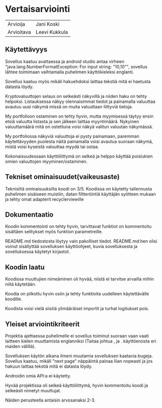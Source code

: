 # Vertaisarviointi

|            |               |
| ---------- | ------------- |
| Arvioija   | Jani Koski    |
| Arvioitava | Leevi Kukkula |

## Käytettävyys

Sovellus kaatuu avattaessa ja android studio antaa virheen "java.lang.NumberFormatException: For input string: "10,10"", sovellus lähtee toimimaan vaihtamalla puhelimen käyttökieleksi englanti.

Sovellus kaatuu myös mikäli hakuehdoksi laittaa tekstiä mitä ei haetusta datasta löydy.

Kryptovaluuttojen selaus on selkeästi näkyvillä ja niiden haku on tehty helpoksi. Listauksessa näkyy olennaisimmat tiedot ja painamalla valuuttaa avautuu uusi näkymä missä on muita valuuttaan liittyviä tietoja.

My portfolioon ostaminen on tehty hyvin, mutta myymisessä täytyy ensin etsiä valuutta listasta ja sen jälkeen laittaa myyntimäärä. Nykyinen valuuttamäärä mitä on ostettuna voisi näkyä valitun valuutan näkymässä.

My portfoliossa näkyviä valuuttoja ei pysty painamaan, paremman käytettävyyden puolesta näitä painamalla voisi avautua suoraan näkymä, mistä voisi kyseistä valuuttaa myydä tai ostaa.

Kokonaisuudessaan käyttöliittymä on selkeä ja helppo käyttää poislukien omien valuuttojen myyminen/ostaminen.

## Tekniset ominaisuudet(vaikeusaste)

Teknisiltä ominaisuuksilta koodi on 3/5. Koodissa on käytetty tallennusta puhelimen sisäiseen muistiin, datan filtteröintiä käyttäjän syötteen mukaan ja tehty omat adapterit recyclerviewille

## Dokumentaatio

Koodin kommentointi on tehty hyvin, tarvittavat funktiot on kommentoitu sisältäen selitykset myös funktion parametreille.

README.md tiedostosta löytyy vain pakolliset tiedot. README.md:hen olisi voinut sisällyttää sovelluksen käyttöohjeet, kuvia sovelluksesta ja sovelluksessa käytetyt kirjastot.

## Koodin laatu

Koodissa muuttujien nimeäminen oli hyvää, niistä ei tarvitse arvailla mihin niitä käytetään.

Koodia on pilkottu hyvin osiin ja tehty funktioita uudelleen käytettävälle koodille.

Koodista voisi vielä siistiä ylimääräiset importit ja turhat logitukset pois.

## Yleiset arviointikriteerit

Projektia ajettaessa puhelimelle ei sovellus toiminut suoraan vaan vaati laitteen kielen muuttamista englanniksi (Taitaa johtua , ja . käyttöeroista eri maiden välillä).

Sovelluksen käytön aikana ilmeni muutamia sovelluksen kaatavia bugeja. Sovellus kaatuu, mikäli "next page" näppäintä painaa liian nopeasti ja jos hakuun laittaa tekstiä mitä ei datasta löydy.

Androidin omia API:a ei käytetty.

Hyvää projektissa oli selkeä käyttöliittymä, hyvin kommentoitu koodi ja selkeästi nimetyt muuttujat.

Näiden perusteella antaisin arvosanaksi 2-3.
